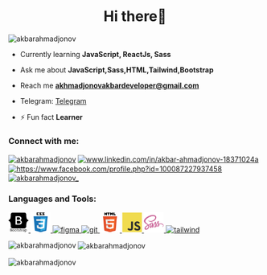 <h1 align="center">Hi there👋</h1>
<!-- <img align='right' width='400' height='400' alt='Coding' src='https://cdn.dribbble.com/users/1162077/screenshots/3848914/programmer.gif'>-->

<p align="left"> <img src="https://komarev.com/ghpvc/?username=akbarahmadjonov&label=Profile%20views&color=0e75b6&style=flat" alt="akbarahmadjonov" /> </p>

- Currently learning **JavaScript, ReactJs, Sass**

- Ask me about **JavaScript,Sass,HTML,Tailwind,Bootstrap**

- Reach me **akhmadjonovakbardeveloper@gmail.com**

- Telegram: <a href='https://telegram.me/akbarahmadjonov'>Telegram</a>
- ⚡ Fun fact **Learner**

<h3 align="left">Connect with me:</h3>
<p align="left">
<a href="https://dev.to/akbarahmadjonov" target="blank"><img align="center" src="https://raw.githubusercontent.com/rahuldkjain/github-profile-readme-generator/master/src/images/icons/Social/devto.svg" alt="akbarahmadjonov" height="30" width="40" /></a>
<a href="https://www.linkedin.com/in/akbar-ahmadjonov-18371024a/" target="blank"><img align="center" src="https://raw.githubusercontent.com/rahuldkjain/github-profile-readme-generator/master/src/images/icons/Social/linked-in-alt.svg" alt="www.linkedin.com/in/akbar-ahmadjonov-18371024a" height="30" width="40" /></a>
<a href="https://fb.com/https://www.facebook.com/profile.php?id=100087227937458" target="blank"><img align="center" src="https://raw.githubusercontent.com/rahuldkjain/github-profile-readme-generator/master/src/images/icons/Social/facebook.svg" alt="https://www.facebook.com/profile.php?id=100087227937458" height="30" width="40" /></a>
<a href="https://instagram.com/akbarahmadjonov_" target="blank"><img align="center" src="https://raw.githubusercontent.com/rahuldkjain/github-profile-readme-generator/master/src/images/icons/Social/instagram.svg" alt="akbarahmadjonov_" height="30" width="40" /></a>
</p>



<h3 align="left">Languages and Tools:</h3>
<p align="left"> <a href="https://getbootstrap.com" target="_blank" rel="noreferrer"> <img src="https://raw.githubusercontent.com/devicons/devicon/master/icons/bootstrap/bootstrap-plain-wordmark.svg" alt="bootstrap" width="40" height="40"/> </a> <a href="https://www.w3schools.com/css/" target="_blank" rel="noreferrer"> <img src="https://raw.githubusercontent.com/devicons/devicon/master/icons/css3/css3-original-wordmark.svg" alt="css3" width="40" height="40"/> </a> <a href="https://www.figma.com/" target="_blank" rel="noreferrer"> <img src="https://www.vectorlogo.zone/logos/figma/figma-icon.svg" alt="figma" width="40" height="40"/> </a> <a href="https://git-scm.com/" target="_blank" rel="noreferrer"> <img src="https://www.vectorlogo.zone/logos/git-scm/git-scm-icon.svg" alt="git" width="40" height="40"/> </a> <a href="https://www.w3.org/html/" target="_blank" rel="noreferrer"> <img src="https://raw.githubusercontent.com/devicons/devicon/master/icons/html5/html5-original-wordmark.svg" alt="html5" width="40" height="40"/> </a> <a href="https://developer.mozilla.org/en-US/docs/Web/JavaScript" target="_blank" rel="noreferrer"> <img src="https://raw.githubusercontent.com/devicons/devicon/master/icons/javascript/javascript-original.svg" alt="javascript" width="40" height="40"/> </a> <a href="https://sass-lang.com" target="_blank" rel="noreferrer"> <img src="https://raw.githubusercontent.com/devicons/devicon/master/icons/sass/sass-original.svg" alt="sass" width="40" height="40"/> </a> <a href="https://tailwindcss.com/" target="_blank" rel="noreferrer"> <img src="https://www.vectorlogo.zone/logos/tailwindcss/tailwindcss-icon.svg" alt="tailwind" width="40" height="40"/> </a> </p>

<p><img align="left" src="https://github-readme-stats.vercel.app/api/top-langs?username=akbarahmadjonov&show_icons=true&locale=en&layout=compact" alt="akbarahmadjonov" /></p>

<p>&nbsp;<img align="center" src="https://github-readme-stats.vercel.app/api?username=akbarahmadjonov&show_icons=true&locale=en" alt="akbarahmadjonov" /></p>

<p><img align="center" src="https://github-readme-streak-stats.herokuapp.com/?user=akbarahmadjonov&" alt="akbarahmadjonov" /></p>
